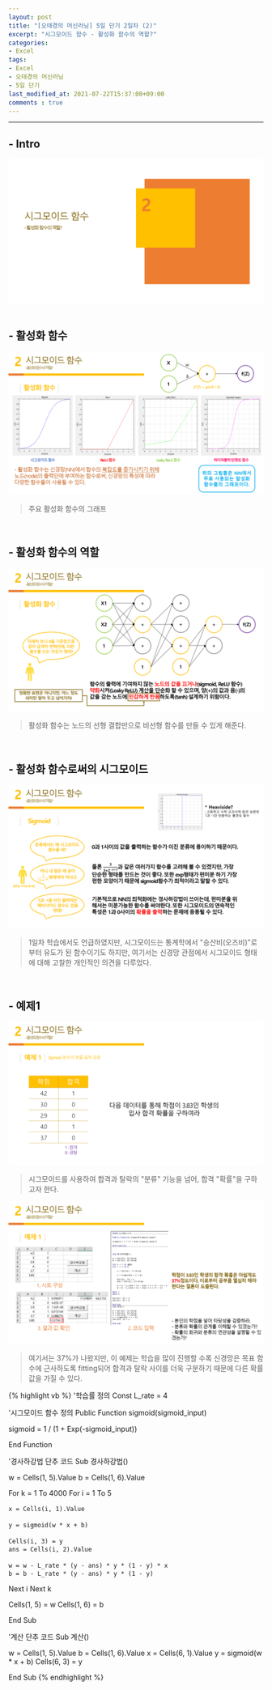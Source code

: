 ```yaml
---
layout: post
title: "[오태경의 머신러닝] 5일 단기 2일차 (2)"
excerpt: "시그모이드 함수 - 활성화 함수의 역할?"
categories:
- Excel
tags:
- Excel
- 오태경의 머신러닝
- 5일 단기
last_modified_at: 2021-07-22T15:37:00+09:00
comments : true
---
```

<hr>

<h2>- Intro</h2>
<div style="align-items: center;">
    <img src="/assets/post-image/Excel-5일-단기-2/슬라이드8.PNG">
</div>

<br>
<h2>- 활성화 함수</h2>
<div style="align-items: center;">
    <img src="/assets/post-image/Excel-5일-단기-2/슬라이드9.PNG">
</div>

> 주요 활성화 함수의 그래프

<br>
<h2>- 활성화 함수의 역할</h2>
<div style="align-items: center;">
    <img src="/assets/post-image/Excel-5일-단기-2/슬라이드10.PNG">
</div>

> 활성화 함수는 노드의 선형 결합만으로 비선형 함수를 만들 수 있게 해준다.

<br>
<h2>- 활성화 함수로써의 시그모이드</h2>
<div style="align-items: center;">
    <img src="/assets/post-image/Excel-5일-단기-2/슬라이드11.PNG">
</div>

> 1일차 학습에서도 언급하였지만, 시그모이드는 통계학에서 "승산비(오즈비)"로부터 유도가 된 함수이기도 하지만, 여기서는 신경망 관점에서 시그모이드 형태에 대해 고찰한 개인적인 의견을 다루었다.

<br>
<h2>- 예제1</h2>
<div style="align-items: center;">
    <img src="/assets/post-image/Excel-5일-단기-2/슬라이드12.PNG">
</div>

> 시그모이드를 사용하여 합격과 탈락의 "분류" 기능을 넘어, 합격 "확률"을 구하고자 한다.

<div style="align-items: center;">
    <img src="/assets/post-image/Excel-5일-단기-2/슬라이드13.PNG">
</div>

> 여기서는 37%가 나왔지만, 이 예제는 학습을 많이 진행할 수록 신경망은 목표 함수에 근사하도록 fitting되어 합격과 탈락 사이를 더욱 구분하기 때문에 다른 확률값을 가질 수 있다. 

{% highlight vb %}
'학습률 정의
Const L_rate = 4

'시그모이드 함수 정의
Public Function sigmoid(sigmoid_input)

sigmoid = 1 / (1 + Exp(-sigmoid_input))

End Function

'경사하강법 단추 코드
Sub 경사하강법()

w = Cells(1, 5).Value
b = Cells(1, 6).Value

For k = 1 To 4000
For i = 1 To 5

    x = Cells(i, 1).Value

    y = sigmoid(w * x + b)

    Cells(i, 3) = y
    ans = Cells(i, 2).Value

    w = w - L_rate * (y - ans) * y * (1 - y) * x
    b = b - L_rate * (y - ans) * y * (1 - y)

Next i
Next k

Cells(1, 5) = w
Cells(1, 6) = b

End Sub

'계산 단추 코드
Sub 계산()

w = Cells(1, 5).Value
b = Cells(1, 6).Value
x = Cells(6, 1).Value
y = sigmoid(w * x + b)
Cells(6, 3) = y

End Sub
{% endhighlight %}

<br>